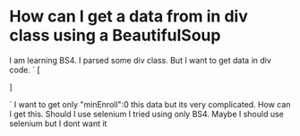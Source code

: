 
# How can I get a data from in div class using a BeautifulSoup

I am learning BS4. I parsed some div class. But  I want to get data in div code. `
[<div class="handlebarData theme_is_whitehot" data-enrollment='{"available":{"id":21313,"enrollmentStatus":{"status":{"code":"C","description":"Closed"},"enrolledCount":17,"reservedCount":0,"waitlistedCount":0,"minEnroll":0,"maxEnroll":17,"maxWaitlist":0,"openReserved":0}},"history":{"id":21313,"enrollmentStatus":{"status":{"code":"C","description":"Closed"},"enrolledCount":17,"reservedCount":0,"waitlistedCount":0,"minEnroll":0,"maxEnroll":17,"maxWaitlist":0,"openReserved":0}}}' data-image='{"imagePath":"/sites/default/files/styles/xlarge/public/COLWRIT-18-2.jpeg","uri":"public://COLWRIT-18-2.jpeg"}' data-json='{"id":21313,"number":"003","component":{"code":"SEM","description":"Seminar"},"displayName":"2023 Spring COLWRIT R4B 003 SEM 003","instructionMode":{"code":"P","description":"In-Person Instruction"},"type":{"code":"E","description":"Enrollment","formalDescription":"Enrollment Section"},"academicOrganization":{"code":"COLWRIT","description":"College Writing Programs","formalDescription":"College Writing Programs"},"academicGroup":{"code":"CLS","description":"L&amp;S","formalDescription":"College of Letters and Science"},"startDate":"2023-01-17","endDate":"2023-05-05","status":{"code":"A","description":"Active"},"association":{"primary":true,"primaryAssociatedComponent":{"code":"SEM","description":"Seminar"},"primaryAssociatedSectionId":21313,"primaryAssociatedSectionIds":[21313],"associatedClass":3},"enrollmentStatus":{"status":{"code":"C","description":"Closed"},"enrolledCount":17,"reservedCount":0,"waitlistedCount":0,"minEnroll":0,"maxEnroll":17,"maxWaitlist":0,"openReserved":0},"printInScheduleOfClasses":true,"addConsentRequired":{"code":"N","description":"No Special Consent Required"},"dropConsentRequired":{"code":"N","description":"No Special Consent Required"},"graded":true,"feesExist":false,"roomShare":false,"sectionAttributes":[{"attribute":{"code":"CCLV","description":"CRSE LEVEL","formalDescription":"Academic Course Level"},"value":{"code":"UGLD","description":"UG Lower Division","formalDescription":"Undergraduate Lower Division Course"}},{"attribute":{"code":"FLEX","description":"FLEX","formalDescription":"Flexible Scheduling Approved"},"value":{"code":"FULLFLEX","description":"All Formats Regardless of Term","formalDescription":"Approved Flex Sched of all Formats for any Term"}},{"attribute":{"code":"TIE","description":"Instr Type","formalDescription":"Instructional Activity Types"},"value":{"code":"SEMT","description":"Seminar-Topical","formalDescription":"Transmitting the Knowledge Base"}},{"attribute":{"code":"VUOC","description":"VCREDIT","formalDescription":"Variable Units of Credit"},"value":{"code":"F","description":"Fixed","formalDescription":"Fixed Unit 1 Value"}},{"attribute":{"code":"NOTE","formalDescription":"Class Notes"},"value":{"code":"2","formalDescription":"Enrollment is restricted to students who have satisfied the first half of the Reading and Composition requirement.  This course satisfies the second half of the Reading and Composition requirement."}},{"attribute":{"code":"NOTE","formalDescription":"Special Title"},"value":{"code":"4","formalDescription":"The High Stakes in Sports Culture"}},{"attribute":{"code":"NOTE","formalDescription":"Class Description"},"value":{"code":"6","formalDescription":"Don\u2019t worry, you don\u2019t necessarily have to be athletic to take this class- you don\u2019t even have to like sports (although you can)! Sports is based on ability and talent, but it can deviate, influenced by various social structures. Key questions guiding the course include: what is the role of sports in politics and activism? How is the culture of sports disneyfied and commercialized? Is sports journalism evolving? How do fans impact the culture? In this course, we\u2019ll explore this divergence in the culture of sports and its relationship with journalism, media, gentrification, body and fandom."}}],"roomCharacteristics":[{"code":"04","description":"AV-Computer Data Display","quantity":1},{"code":"09","description":"AV-DVD Player","quantity":1},{"code":"51","description":"Seating-Movable Desks","quantity":1}],"meetings":[{"number":1,"meetsDays":"MoWeFr","meetsMonday":true,"meetsTuesday":false,"meetsWednesday":true,"meetsThursday":false,"meetsFriday":true,"meetsSaturday":false,"meetsSunday":false,"startTime":"11:00:00","endTime":"11:59:00","location":{"code":"SOCS118","description":"Social Sciences Building 118"},"building":{"code":"1761","description":"Social Sci"},"assignedInstructors":[{"assignmentNumber":1,"instructor":{"identifiers":[{"type":"campus-uid","id":"972764","disclose":true}],"names":[{"type":{"code":"FRM","description":"Former"},"familyName":"Asakawa","givenName":"Chisako","formattedName":"Chisako  Asakawa","disclose":false,"uiControl":{"code":"N","description":"Do Not Display"},"fromDate":"2014-07-07"},{"type":{"code":"PRF","description":"Preferred"},"familyName":"Cole","givenName":"Chisako","formattedName":"Chisako A Cole","disclose":true,"uiControl":{"code":"U","description":"Edit - No Delete"},"fromDate":"2020-06-08"},{"type":{"code":"PRI","description":"Primary"},"familyName":"Cole","givenName":"Chisako","formattedName":"Chisako A Cole","disclose":true,"uiControl":{"code":"D","description":"Display Only"},"fromDate":"2020-06-08"}]},"role":{"code":"PI","description":"1-TIC","formalDescription":"Teaching and In Charge"},"contactMinutes":0,"printInScheduleOfClasses":true,"gradeRosterAccess":{"code":"A","description":"Approve","formalDescription":"Approve"}}],"startDate":"2023-01-17","endDate":"2023-05-05","meetingTopic":[]}],"class":{"course":{"identifiers":[{"type":"cs-course-id","id":"104067"}],"subjectArea":{"code":"COLWRIT","description":"College Writing Programs"},"catalogNumber":{"prefix":"R","number":"4","suffix":"B","formatted":"R4B"},"displayName":"COLWRIT R4B","title":"Reading, Composition, and Research","transcriptTitle":"READ,COMP,RESEARCH","requisites":{"code":"000991","description":"R&amp;C Part B Prerequisite","formalDescription":"Must complete the First Half of the Reading &amp; Composition Requirement."}},"offeringNumber":1,"session":{"term":{"id":"2232","name":"2023 Spring"},"id":"1","name":"Regular Academic Session"},"number":"003","displayName":"2023 Spring COLWRIT R4B 003","allowedUnits":{"minimum":4,"maximum":4,"forAcademicProgress":4,"forFinancialAid":4},"gradingBasis":{"code":"GRD","description":"Graded"},"requirementDesignation":{"code":"RC2","description":"Reading and Composition B"}},"attributes":{"CCLV":[{"attribute":{"code":"CCLV","description":"CRSE LEVEL","formalDescription":"Academic Course Level"},"value":{"code":"UGLD","description":"UG Lower Division","formalDescription":"Undergraduate Lower Division Course"}}],"FLEX":[{"attribute":{"code":"FLEX","description":"FLEX","formalDescription":"Flexible Scheduling Approved"},"value":{"code":"FULLFLEX","description":"All Formats Regardless of Term","formalDescription":"Approved Flex Sched of all Formats for any Term"}}],"TIE":[{"attribute":{"code":"TIE","description":"Instr Type","formalDescription":"Instructional Activity Types"},"value":{"code":"SEMT","description":"Seminar-Topical","formalDescription":"Transmitting the Knowledge Base"}}],"VUOC":[{"attribute":{"code":"VUOC","description":"VCREDIT","formalDescription":"Variable Units of Credit"},"value":{"code":"F","description":"Fixed","formalDescription":"Fixed Unit 1 Value"}}],"NOTE":{"class-notes":{"attribute":{"code":"NOTE","formalDescription":"Class Notes"},"value":{"code":"2","formalDescription":"Enrollment is restricted to students who have satisfied the first half of the Reading and Composition requirement.  This course satisfies the second half of the Reading and Composition requirement."}},"special-title":{"attribute":{"code":"NOTE","formalDescription":"Special Title"},"value":{"code":"4","formalDescription":"The High Stakes in Sports Culture"}},"class-description":{"attribute":{"code":"NOTE","formalDescription":"Class Description"},"value":{"code":"6","formalDescription":"Don\u2019t worry, you don\u2019t necessarily have to be athletic to take this class- you don\u2019t even have to like sports (although you can)! Sports is based on ability and talent, but it can deviate, influenced by various social structures. Key questions guiding the course include: what is the role of sports in politics and activism? How is the culture of sports disneyfied and commercialized? Is sports journalism evolving? How do fans impact the culture? In this course, we\u2019ll explore this divergence in the culture of sports and its relationship with journalism, media, gentrification, body and fandom."}}}},"course":{"identifiers":[{"type":"cms-id","id":"354fc2b0-d2ac-420c-97ed-1f33b9f78ef1"},{"type":"cs-course-id","id":"104067"},{"type":"cms-version-independent-id","id":"bb35aa4e-7385-403d-803d-6fcc4770676b"}],"subjectArea":{"code":"COLWRIT","description":"College Writing Programs"},"catalogNumber":{"prefix":"R","number":"4","suffix":"B","formatted":"R4B"},"classSubjectArea":{"code":"COLWRIT","description":"College Writing Programs"},"displayName":"COLWRIT R4B","classDisplayName":"COLWRIT R4B","formerDisplayName":"","title":"Reading, Composition, and Research","transcriptTitle":"READ,COMP,RESEARCH ","description":"A lecture\/seminar satisfying the second half of the Reading &amp; Composition requirement, R4B offers structured and sustained practice in the processes used in reading, critical analysis, and writing. Students engage with thematically-related materials from a range of genres and media. In response, they craft short pieces leading to longer expository and\/or argumentative essays. Students develop a research question, draft a research essay, gather, evaluate, and synthesize information from various sources. Elements of the research process--a proposal, an annotated bibliography, an abstract, a works cited list, etc.--are submitted with the final report in a research portfolio. Students write a minimum of 32 pages of prose.\n","academicCareer":{"code":"UGRD","description":"Undergraduate"},"academicGroup":{"code":"CLS","description":"Clg of Letters &amp; Science"},"academicOrganization":{"code":"COLWRIT","description":"College Writing Programs"},"departmentNicknames":"COL WRIT!COLLEGE WRITING!CW!","primaryInstructionMethod":{"code":"SEM","description":"Student-instructor coverage of course materials"},"credit":{"type":"fixed","value":{"fixed":{"units":4}}},"gradingBasis":{"code":"graded","description":"graded"},"blindGrading":false,"status":{"code":"ACTIVE","description":"ACTIVE"},"fromDate":"2021-08-18","toDate":"2099-12-19","createdDate":"2021-03-30","updatedDate":"2021-04-23","printInCatalog":true,"printInstructors":true,"anyFeesExist":false,"finalExam":{"code":"N","description":"No final exam"},"instructorDropConsentRequired":false,"allowMultipleEnrollments":false,"spansMultipleTerms":false,"multipleTermNumber":0,"contactHours":7.5,"workloadHours":30,"tie":{"code":"SEMT","description":"SEMT"},"cip":{"code":"MISSINGcipCode","description":"MISSINGcipCode"},"hegis":{"code":"MISSINGhegisCode","description":"MISSINGhegisCode"},"repeatability":{"repeatable":false},"preparation":{"requiredText":"Previously passed an R_A course with a letter grade of C- or better.\nPreviously passed an articulated R_A course with a letter grade of C- or better.\nScore a 4 on the Advanced Placement Exam in English Literature and Composition.\nScore a 4 or 5 on the Advanced Placement Exam in English Language and Composition.\nScore of 5, 6, or 7 on the International Baccalaureate Higher Level Examination in English.","requiredCourses":[]},"creditRestriction":{"restrictionText":"","restrictionCourses":{"creditRestrictionCourses":[{"course":{"identifiers":[{"type":"cs-course-id","id":"104067"},{"type":"cms-version-independent-id","id":"bb35aa4e-7385-403d-803d-6fcc4770676b"}],"displayName":"COLWRIT R4B"},"maxCreditPercentage":100},{"course":{"identifiers":[{"type":"cs-course-id","id":"104067"},{"type":"cms-version-independent-id","id":"bb35aa4e-7385-403d-803d-6fcc4770676b"}],"displayName":"COLWRIT R4B"},"maxCreditPercentage":100}]}},"proposedInstructors":["Staff"],"formatsOffered":{"description":"One and one-half hours of lecture and one and one-half hours of seminar per week. Four hours of lecture and three and one-half hours of seminar per week for 6 weeks. Three hours of seminar\/discussion per week. ","formats":[{"termsAllowed":{"termNames":["Summer"]},"sessionType":"6","description":"3.5 hours of seminar and  4.0 hours of lecture per week","aggregateMinContactHours":7.5,"aggregateMaxContactHours":7.5,"minWorkloadHours":30,"maxWorkloadHours":30,"anyFeesExist":false,"components":[{"instructionMethod":{"code":"LEC","description":"Instructor presentation of course materials"},"primary":false,"minContactHours":4,"maxContactHours":4,"finalExam":[],"feesExist":false},{"instructionMethod":{"code":"WRK","description":"Outside Work Hours"},"primary":false,"minContactHours":22.5,"maxContactHours":22.5,"finalExam":[],"feesExist":false},{"instructionMethod":{"code":"SEM","description":"Student-instructor coverage of course materials"},"primary":true,"minContactHours":3.5,"maxContactHours":3.5,"finalExam":[],"feesExist":false}]},{"termsAllowed":{"termNames":["Fall"]},"sessionType":"15","description":"1.5 hours of seminar and  1.5 hours of lecture per week","aggregateMinContactHours":3,"aggregateMaxContactHours":3,"minWorkloadHours":12,"maxWorkloadHours":12,"anyFeesExist":false,"components":[{"instructionMethod":{"code":"SEM","description":"Student-instructor coverage of course materials"},"primary":true,"minContactHours":1.5,"maxContactHours":1.5,"finalExam":[],"feesExist":false},{"instructionMethod":{"code":"LEC","description":"Instructor presentation of course materials"},"primary":false,"minContactHours":1.5,"maxContactHours":1.5,"finalExam":[],"feesExist":false},{"instructionMethod":{"code":"WRK","description":"Outside Work Hours"},"primary":false,"minContactHours":9,"maxContactHours":9,"finalExam":[],"feesExist":false}]},{"termsAllowed":{"termNames":["Spring"]},"sessionType":"15","description":"1.5 hours of seminar and  1.5 hours of lecture per week","aggregateMinContactHours":3,"aggregateMaxContactHours":3,"minWorkloadHours":12,"maxWorkloadHours":12,"anyFeesExist":false,"components":[{"instructionMethod":{"code":"SEM","description":"Student-instructor coverage of course materials"},"primary":true,"minContactHours":1.5,"maxContactHours":1.5,"finalExam":[],"feesExist":false},{"instructionMethod":{"code":"LEC","description":"Instructor presentation of course materials"},"primary":false,"minContactHours":1.5,"maxContactHours":1.5,"finalExam":[],"feesExist":false},{"instructionMethod":{"code":"WRK","description":"Outside Work Hours"},"primary":false,"minContactHours":9,"maxContactHours":9,"finalExam":[],"feesExist":false}]}],"typicallyOffered":{"terms":{"termNames":["Summer","Fall","Spring"]},"comments":""},"summerOnly":false},"requirementsFulfilled":[{"code":"RC2","description":"Second half of the Reading and Composition Requirement"}]},"subjectName":"COLWRIT","resources":[]}' data-node='{"termName":"2023 Spring-1",
              "nid":"743547",
              "nodeURL":"/content/2023-spring-colwrit-r4b-003-sem-003",
              "nodeUpdated":"11/1/22, 12:12am",
              "deptLink":"http://writing.berkeley.edu/",
              "buildingURL":""}' data-term-details="{&quot;sessionDescription&quot;:&quot;Spring 2023&quot;,&quot;summerFees&quot;:&quot;&quot;,&quot;textbookInfo&quot;:&quot;See class syllabus or https:\/\/calstudentstore.berkeley.edu\/textbooks for the most current information.\r\n&lt;p&gt;&lt;a class='cc-button cc-small-button'  href=https:\/\/calstudentstore.berkeley.edu\/textbooks for the most current information.'&gt;Textbook Lookup&lt;\/a&gt;&lt;\/p&gt;\r\nGuide to Open, Free, &amp; Affordable Course Materials\r\n&lt;p&gt;&lt;a class='cc-button cc-small-button'  href=https:\/\/guides.lib.berkeley.edu\/affordable-resources&gt;eTextbooks&lt;\/a&gt;&lt;\/p&gt;&quot;,&quot;callToAction&quot;:&quot;&quot;,&quot;showFinalExamLocation&quot;:&quot;false&quot;,&quot;reservedSeatsInfo&quot;:null,&quot;enrollmentPhases&quot;:[{&quot;phase_name&quot;:&quot;Phase 1 for Continuing Students&quot;,&quot;phase_dates&quot;:{&quot;value&quot;:&quot;2022-10-17 00:00:00&quot;,&quot;value2&quot;:&quot;2022-11-06 00:00:00&quot;,&quot;timezone&quot;:&quot;America\/Los_Angeles&quot;,&quot;timezone_db&quot;:&quot;America\/Los_Angeles&quot;,&quot;date_type&quot;:&quot;datetime&quot;}},{&quot;phase_name&quot;:&quot;Phase 2 for Continuing Students&quot;,&quot;phase_dates&quot;:{&quot;value&quot;:&quot;2022-11-14 00:00:00&quot;,&quot;value2&quot;:&quot;2023-01-08 00:00:00&quot;,&quot;timezone&quot;:&quot;America\/Los_Angeles&quot;,&quot;timezone_db&quot;:&quot;America\/Los_Angeles&quot;,&quot;date_type&quot;:&quot;datetime&quot;}},{&quot;phase_name&quot;:&quot;Adjustment Period&quot;,&quot;phase_dates&quot;:{&quot;value&quot;:&quot;2023-01-09 00:00:00&quot;,&quot;value2&quot;:&quot;2023-03-24 00:00:00&quot;,&quot;timezone&quot;:&quot;America\/Los_Angeles&quot;,&quot;timezone_db&quot;:&quot;America\/Los_Angeles&quot;,&quot;date_type&quot;:&quot;datetime&quot;}},{&quot;phase_name&quot;:&quot;Phase 1 for New Undergraduate Students&quot;,&quot;phase_dates&quot;:{&quot;value&quot;:&quot;2022-11-08 00:00:00&quot;,&quot;value2&quot;:&quot;2023-01-08 00:00:00&quot;,&quot;timezone&quot;:&quot;America\/Los_Angeles&quot;,&quot;timezone_db&quot;:&quot;America\/Los_Angeles&quot;,&quot;date_type&quot;:&quot;datetime&quot;}}]}" id="">
<div class="hbr" data-template="classFull"></div>
</div>]

`
I want to get only "minEnroll":0 this data but its very complicated. How can I get this. Should I use selenium
I tried using only BS4. Maybe I should use selenium but I dont want it

        